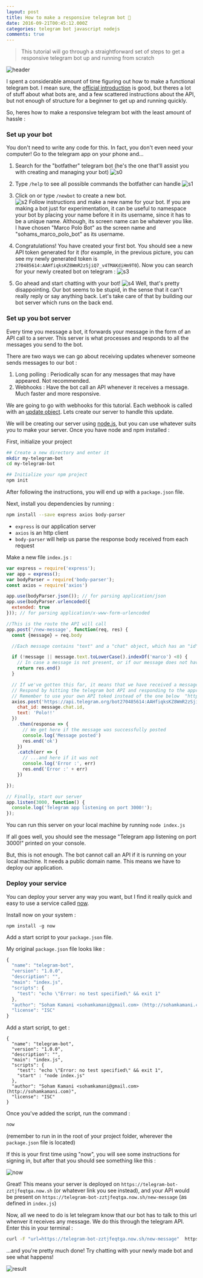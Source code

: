 ```yaml
---
layout: post
title: How to make a responsive telegram bot 🔩
date: 2016-09-21T00:45:12.000Z
categories: telegram bot javascript nodejs
comments: true
---
```


>This tutorial will go through a straightforward set of steps to get a responsive telegram bot up and running from scratch

![header](/assets/images/posts/telegram-bot/header.png)

I spent a considerable amount of time figuring out how to make a functional telegram bot. I mean sure, the [official introduction](https://core.telegram.org/bots) is good, but theres a lot of stuff about what bots are, and a few scattered instructions about the API, but not enough of structure for a beginner to get up and running quickly.  

So, heres how to make a responsive telegram bot with the least amount of hassle :

### Set up your bot

You don't need to write any code for this. In fact, you don't even need your computer! Go to the telegram app on your phone and...

1. Search for the "botfather" telegram bot (he's the one that'll assist you with creating and managing your bot)
    ![s0](/assets/images/posts/telegram-bot/sc-0.png)

2. Type `/help` to see all possible commands the botfather can handle
    ![s1](/assets/images/posts/telegram-bot/sc-1.png)

3. Click on or type `/newbot` to create a new bot.  
    ![s2](/assets/images/posts/telegram-bot/sc-2.png)
    Follow instructions and make a new name for your bot. If you are making a bot just for experimentation, it can be useful to namespace your bot by placing your name before it in its username, since it has to be a unique name. Although, its screen name can be whatever you like.  
    I have chosen "Marco Polo Bot" as the screen name and "sohams_marco_polo_bot" as its username.

4. Congratulations! You have created your first bot. You should see a new API token generated for it (for example, in the previous picture, you can see my newly generated token is `270485614:AAHfiqksKZ8WmR2zSjiQ7_v4TMAKdiHm9T0`). Now you can search for your newly created bot on telegram :
    ![s3](/assets/images/posts/telegram-bot/sc-3.png)

5. Go ahead and start chatting with your bot!
    ![s4](/assets/images/posts/telegram-bot/sc-4.png)
    Well, that's pretty disappointing. Our bot seems to be stupid, in the sense that it can't really reply or say anything back. Let's take care of that by building our bot server which runs on the back end.

### Set up you bot server

Every time you message a bot, it forwards your message in the form of an API call to a server. This server is what processes and responds to all the messages you send to the bot.

There are two ways we can go about receiving updates whenever someone sends messages to our bot :

1. Long polling : Periodically scan for any messages that may have appeared. Not recommended.
2. Webhooks : Have the bot call an API whenever it receives a message. Much faster and more responsive.

We are going to go with webhooks for this tutorial. Each webhook is called with an [update object](https://core.telegram.org/bots/api#update). Lets create our server to handle this update.

We will be creating our server using [node.js](https://nodejs.org/en/), but you can use whatever suits you to make your server. Once you have node and npm installed :

First, initialize your project  

```sh
## Create a new directory and enter it
mkdir my-telegram-bot
cd my-telegram-bot

## Initialize your npm project
npm init
```

After following the instructions, you will end up with a `package.json` file.

Next, install you dependencies by running :

```sh
npm install --save express axios body-parser
```

- `express` is our application server
- `axios` is an http client
- `body-parser` will help us parse the response body received from each request

Make a new file `index.js` :

```js
var express = require('express');
var app = express();
var bodyParser = require('body-parser');
const axios = require('axios')

app.use(bodyParser.json()); // for parsing application/json
app.use(bodyParser.urlencoded({
  extended: true
})); // for parsing application/x-www-form-urlencoded

//This is the route the API will call
app.post('/new-message', function(req, res) {
  const {message} = req.body

  //Each message contains "text" and a "chat" object, which has an "id" which is the chat id

  if (!message || message.text.toLowerCase().indexOf('marco') <0) {
    // In case a message is not present, or if our message does not have the word marco in it, do nothing and return an empty response
    return res.end()
  }

  // If we've gotten this far, it means that we have received a message containing the word "marco".
  // Respond by hitting the telegram bot API and responding to the approprite chat_id with the word "Polo!!"
  // Remember to use your own API toked instead of the one below  "https://api.telegram.org/bot<your_api_token>/sendMessage"
  axios.post('https://api.telegram.org/bot270485614:AAHfiqksKZ8WmR2zSjiQ7_v4TMAKdiHm9T0/sendMessage', {
    chat_id: message.chat.id,
    text: 'Polo!!'
  })
    .then(response => {
      // We get here if the message was successfully posted
      console.log('Message posted')
      res.end('ok')
    })
    .catch(err => {
      // ...and here if it was not
      console.log('Error :', err)
      res.end('Error :' + err)
    })

});

// Finally, start our server
app.listen(3000, function() {
  console.log('Telegram app listening on port 3000!');
});
```

You can run this server on your local machine by running `node index.js`

If all goes well, you should see the message "Telegram app listening on port 3000!" printed on your console.

But, this is not enough. The bot cannot call an API if it is running on your local machine. It needs a public domain name. This means we have to deploy our application.

### Deploy your service

You can deploy your server any way you want, but I find it really quick and easy to use a service called [now](https://zeit.co/now).

Install now on your system :

```
npm install -g now
```

Add a start script to your `package.json` file.

My original `package.json` file looks like :

```js
{
  "name": "telegram-bot",
  "version": "1.0.0",
  "description": "",
  "main": "index.js",
  "scripts": {
    "test": "echo \"Error: no test specified\" && exit 1"
  },
  "author": "Soham Kamani <sohamkamani@gmail.com> (http://sohamkamani.com)",
  "license": "ISC"
}
```

Add a start script, to get :

```
{
  "name": "telegram-bot",
  "version": "1.0.0",
  "description": "",
  "main": "index.js",
  "scripts": {
    "test": "echo \"Error: no test specified\" && exit 1",
    "start" : "node index.js"
  },
  "author": "Soham Kamani <sohamkamani@gmail.com> (http://sohamkamani.com)",
  "license": "ISC"
}
```

Once you've added the script, run the command :

```sh
now
```

(remember to run in in the root of your project folder, wherever the `package.json` file is located)

If this is your first time using "now", you will see some instructions for signing in, but after that you should see something like this :

![now](/assets/images/posts/telegram-bot/now-dep.png)

Great! This means your server is deployed on `https://telegram-bot-zztjfeqtga.now.sh` (or whatever link you see instead), and your API would be present on `https://telegram-bot-zztjfeqtga.now.sh/new-message` (as defined in `index.js`)

Now, all we need to do is let telegram know that our bot has to talk to this url whenver it receives any message. We do this through the telegram API. Enter this in your terminal :

```sh
curl -F "url=https://telegram-bot-zztjfeqtga.now.sh/new-message"  https://api.telegram.org/bot<your_api_token>/setWebhook
```

...and you're pretty much done! Try chatting with your newly made bot and see what happens!

![result](/assets/images/posts/telegram-bot/result.jpg)
